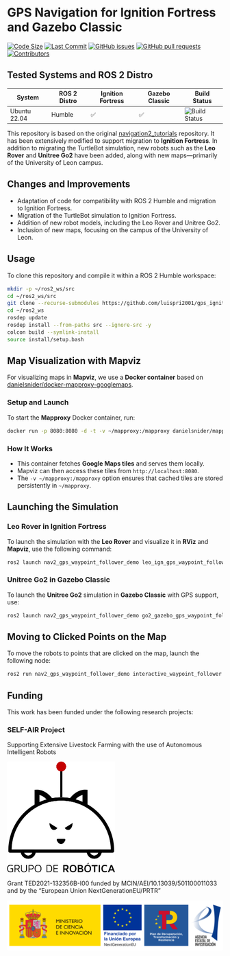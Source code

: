 # **GPS Navigation for Ignition Fortress and Gazebo Classic**  

[![Code Size](https://img.shields.io/github/languages/code-size/luispri2001/gps_ignition_simulation.svg)](https://github.com/luispri2001/gps_ignition_simulation) [![Last Commit](https://img.shields.io/github/last-commit/luispri2001/gps_ignition_simulation.svg)](https://github.com/luispri2001/gps_ignition_simulation/commits/main) [![GitHub issues](https://img.shields.io/github/issues/luispri2001/gps_ignition_simulation)](https://github.com/luispri2001/gps_ignition_simulation/issues) [![GitHub pull requests](https://img.shields.io/github/issues-pr/luispri2001/gps_ignition_simulation)](https://github.com/luispri2001/gps_ignition_simulation/pulls) [![Contributors](https://img.shields.io/github/contributors/luispri2001/gps_ignition_simulation.svg)](https://github.com/luispri2001/gps_ignition_simulation/graphs/contributors)  

## **Tested Systems and ROS 2 Distro**  
| System        | ROS 2 Distro | Ignition Fortress | Gazebo Classic | Build Status |
|--------------|-------------|-------------------|---------------|--------------|
| Ubuntu 22.04 | Humble      | ✅               | ✅            | ![Build Status](https://github.com/luispri2001/gps_ignition_simulation/actions/workflows/main.yml/badge.svg?branch=main) |  

This repository is based on the original [navigation2_tutorials](https://github.com/ros-planning/navigation2_tutorials) repository. It has been extensively modified to support migration to **Ignition Fortress**. In addition to migrating the TurtleBot simulation, new robots such as the **Leo Rover** and **Unitree Go2** have been added, along with new maps—primarily of the University of Leon campus.  

## **Changes and Improvements**  
- Adaptation of code for compatibility with ROS 2 Humble and migration to Ignition Fortress.  
- Migration of the TurtleBot simulation to Ignition Fortress.  
- Addition of new robot models, including the Leo Rover and Unitree Go2.  
- Inclusion of new maps, focusing on the campus of the University of Leon.

## **Usage**  
To clone this repository and compile it within a ROS 2 Humble workspace:  

```sh
mkdir -p ~/ros2_ws/src
cd ~/ros2_ws/src
git clone --recurse-submodules https://github.com/luispri2001/gps_ignition_simulation.git
cd ~/ros2_ws
rosdep update
rosdep install --from-paths src --ignore-src -y
colcon build --symlink-install
source install/setup.bash
```

## **Map Visualization with Mapviz**  
For visualizing maps in **Mapviz**, we use a **Docker container** based on [danielsnider/docker-mapproxy-googlemaps](https://github.com/danielsnider/docker-mapproxy-googlemaps).  

### **Setup and Launch**  
To start the **Mapproxy** Docker container, run:  

```sh
docker run -p 8080:8080 -d -t -v ~/mapproxy:/mapproxy danielsnider/mapproxy
```

### **How It Works**  
- This container fetches **Google Maps tiles** and serves them locally.  
- Mapviz can then access these tiles from `http://localhost:8080`.  
- The `-v ~/mapproxy:/mapproxy` option ensures that cached tiles are stored persistently in `~/mapproxy`.  

## **Launching the Simulation**  

### **Leo Rover in Ignition Fortress**  
To launch the simulation with the **Leo Rover** and visualize it in **RViz** and **Mapviz**, use the following command:  

```sh
ros2 launch nav2_gps_waypoint_follower_demo leo_ign_gps_waypoint_follower.launch.py use_rviz:=true use_mapviz:=true
```

### **Unitree Go2 in Gazebo Classic**  
To launch the **Unitree Go2** simulation in **Gazebo Classic** with GPS support, use:  

```sh
ros2 launch nav2_gps_waypoint_follower_demo go2_gazebo_gps_waypoint_follower.launch.py use_rviz:=true use_mapviz:=true
```

## **Moving to Clicked Points on the Map**  
To move the robots to points that are clicked on the map, launch the following node:  

```sh
ros2 run nav2_gps_waypoint_follower_demo interactive_waypoint_follower
```

## **Funding**  

This work has been funded under the following research projects:  

### **SELF-AIR Project**  
Supporting Extensive Livestock Farming with the use of Autonomous Intelligent Robots  

<img src="https://raw.githubusercontent.com/shepherd-robot/.github/main/profile/robotics_wolf_minimal.png" alt="SELF_AIR_logo" width="50%" height="50%">

Grant TED2021-132356B-I00 funded by MCIN/AEI/10.13039/501100011033 and by the “European Union NextGenerationEU/PRTR”  

![SELF_AIR_EU eu_logo](https://raw.githubusercontent.com/shepherd-robot/.github/main/profile/micin-financiadoUEnextgeneration-prtr-aei.png)  

